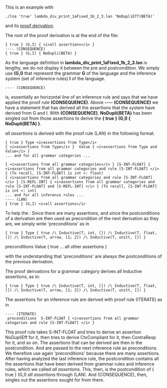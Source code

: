 This is an example with 

```
./lna 'true' lambda_div_print_1aFixed_1b_2_3.lan 'NoDupliEff(BETA)' 
```

and its <a href="tests/lambda_div_print_1aFixed_1b_2_3.proof.txt">proof derivation</a>. 


The root of the proof derivation is at the end of the file: 


```
{ true } (G,I) { <i>all assertions</i> } 
---- (CONSEQUENCE)
{ true } (G,I) { NoDupli(BETA) }
```

As the language definition in <b>lambda_div_print_1aFixed_1b_2_3.lan</b> is lengthy, we do not display it between the pre and postcondition. 
We simply use <b>(G,I)</b> that represent the grammar <b>G</b> of the language and the inference system (set of inference rules) <b>I</b> of the language. 

```
---- (CONSEQUENCE) 
```

is, essentially an horizontal line of an inference rule and says that we have applied the proof rule <b>(CONSEQUENCE)</b>. 
Above <b>---- (CONSEQUENCE)</b> we have a statement that has derived all the assertions that the system have derived from G and I. With <b>(CONSEQUENCE)</b>, <b>NoDupli(BETA)</b> has been singled out from those assertions to derive the <b>{ true } (G,I) { NoDupli(BETA) }</b>. 



<i>all assertions</i> is derived with the proof rule (LAN) in the following format. 

```
{ true } Type <i>assertions from Type</i> 
{ <i>assertions from Type</i> }  Value { <i>assertions from Type and Value</i> } 
... and for all grammar categories ... 

{ <i>assertions from all grammar categories</i> } [S-INT-FLOAT] { <i>assertions from all grammar categories and rule [S-INT-FLOAT] </i> } (To recall, [S-INT-FLOAT] is int <: float)
{ <i>assertions from all grammar categories and rule [S-INT-FLOAT] </i> } [S-REFL-INT] { <i>assertions from all grammar categories and rule [S-INT-FLOAT] and [S-REFL-INT] </i> } (To recall, [S-INT-FLOAT] is int <: int)
... and for all inference rules ... 
---- (LAN)
{ true } (G,I) <i>all assertions</i>
```

To help the : Since there are many assertions, and since the postconditions of a derivation are then used as precondition of the next derivation as they are, we simply write 'preconditions' as in 

```
{ true } Type { true /\ Inductive(T, int, []) /\ Inductive(T, float, []) /\ Inductive(T, arrow, [1; 2]) /\ Inductive(T, unitt, []) } 
```

preconditions Value { true ... all other assertions }

with the understanding that 'preconditions' are always the postconditions of the previous derivation. 


The proof derivations for a grammar category derives all Inductive assertions, as in: 

```
{ true } Type { true /\ Inductive(T, int, []) /\ Inductive(T, float, []) /\ Inductive(T, arrow, [1; 2]) /\ Inductive(T, unitt, []) } 
```


The assertions for an inference rule are derived with proof rule (ITERATE) as in 

```
---- (ITERATE)
 preconditions  S-INT-FLOAT { <i>assertions from all grammar categories and rule [S-INT-FLOAT] </i> } 
```

This proof rule takes S-INT-FLOAT and tries to derive an assertion NoDupliEff for it, then tries to derive CtxCompliant for it, then ContraResp for it, and so on. 
The assertions that can be derived are then in the postcondition. And are passed to the next inference rule as preconditions. We therefore use again 'preconditions' because there are many assertions. 
After having analyzed the last inference rule, the postcondition contains all the assertions that have been derived from grammar rules and inference rules, which we called <i>all assertions</i>. 
This, then, is the postcondition of { true } (G,I) <i>all assertions</i> through (LAN). 
And (CONSEQUENCE), then, singles out the assertions sought for from there. 





